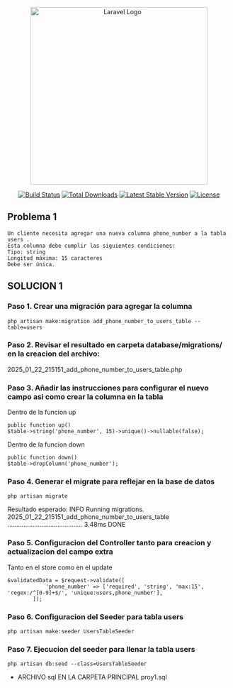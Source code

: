<p align="center"><a href="https://laravel.com" target="_blank"><img src="https://raw.githubusercontent.com/laravel/art/master/logo-lockup/5%20SVG/2%20CMYK/1%20Full%20Color/laravel-logolockup-cmyk-red.svg" width="400" alt="Laravel Logo"></a></p>

<p align="center">
<a href="https://github.com/laravel/framework/actions"><img src="https://github.com/laravel/framework/workflows/tests/badge.svg" alt="Build Status"></a>
<a href="https://packagist.org/packages/laravel/framework"><img src="https://img.shields.io/packagist/dt/laravel/framework" alt="Total Downloads"></a>
<a href="https://packagist.org/packages/laravel/framework"><img src="https://img.shields.io/packagist/v/laravel/framework" alt="Latest Stable Version"></a>
<a href="https://packagist.org/packages/laravel/framework"><img src="https://img.shields.io/packagist/l/laravel/framework" alt="License"></a>
</p>

## Problema 1

    Un cliente necesita agregar una nueva columna phone_number a la tabla users .
    Esta columna debe cumplir las siguientes condiciones:
    Tipo: string
    Longitud máxima: 15 caracteres
    Debe ser única.

## SOLUCION 1

### Paso 1. Crear una migración para agregar la columna

    php artisan make:migration add_phone_number_to_users_table --table=users

### Paso 2. Revisar el resultado en carpeta database/migrations/ en la creacion del archivo:

2025_01_22_215151_add_phone_number_to_users_table.php

### Paso 3. Añadir las instrucciones para configurar el nuevo campo asi como crear la columna en la tabla

Dentro de la funcion up

    public function up()
    $table->string('phone_number', 15)->unique()->nullable(false);

Dentro de la funcion down
    
    public function down()
    $table->dropColumn('phone_number');

### Paso 4. Generar el migrate para reflejar en la base de datos

    php artisan migrate

Resultado esperado: 
 INFO  Running migrations.  
  2025_01_22_215151_add_phone_number_to_users_table .......................................... 3.48ms DONE

### Paso 5. Configuracion del Controller tanto para creacion y actualizacion del campo extra

Tanto en el store como en el update

    $validatedData = $request->validate([
                'phone_number' => ['required', 'string', 'max:15', 'regex:/^[0-9]+$/', 'unique:users,phone_number'],
            ]);

### Paso 6. Configuracion del Seeder para tabla users

    php artisan make:seeder UsersTableSeeder

### Paso 7. Ejecucion del seeder para llenar la tabla users

    php artisan db:seed --class=UsersTableSeeder

* ARCHIVO sql EN LA CARPETA PRINCIPAL proy1.sql
